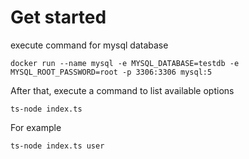 # Get started

execute command for mysql database
```
docker run --name mysql -e MYSQL_DATABASE=testdb -e MYSQL_ROOT_PASSWORD=root -p 3306:3306 mysql:5
```
After that, execute a command to list available options
```
ts-node index.ts
```

For example
```
ts-node index.ts user
```